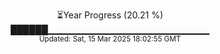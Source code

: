<p align="center">
⏳Year Progress (20.21 %)<br>
██████▁▁▁▁▁▁▁▁▁▁▁▁▁▁▁▁▁▁▁▁▁▁▁▁ <br>
<sub>Updated: Sat, 15 Mar 2025 18:02:55 GMT</sub>
</p>

